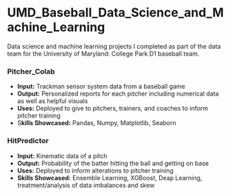 # UMD_Baseball_Data_Science_and_Machine_Learning
Data science and machine learning projects I completed as part of the data team for the University of Maryland: College Park D1 baseball team.

### Pitcher_Colab
 - **Input:** Trackman sensor system data from a baseball game
 - **Output:** Personalized reports for each pitcher including numerical data as well as helpful visuals
 - **Uses:** Deployed to give to pitchers, trainers, and coaches to inform pitcher training
 - S**kills Showcased:** Pandas, Numpy, Matplotlib, Seaborn

### HitPredictor
 - **Input:** Kinematic data of a pitch
 - **Output:** Probability of the batter hitting the ball and getting on base
 - **Uses:** Deployed to inform alterations to pitcher training
 - **Skills Showcased:** Ensemble Learning, XGBoost, Deap Learning, treatment/analysis of data imbalances and skew
